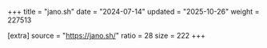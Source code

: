 +++
title = "jano.sh"
date = "2024-07-14"
updated = "2025-10-26"
weight = 227513

[extra]
source = "https://jano.sh/"
ratio = 28
size = 222
+++
